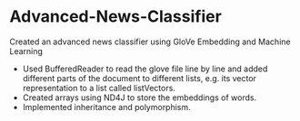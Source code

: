 # Advanced-News-Classifier
Created an advanced news classifier using GloVe Embedding and Machine Learning
-	Used BufferedReader to read the glove file line by line and added different parts of the document to different lists, e.g. its vector representation to a list called listVectors.
-	Created arrays using ND4J to store the embeddings of words.
-	Implemented inheritance and polymorphism. 
